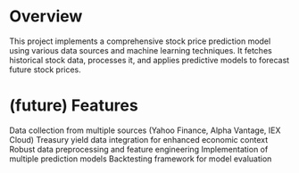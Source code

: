 # Overview
This project implements a comprehensive stock price prediction model using various data sources and machine learning techniques. It fetches historical stock data, processes it, and applies predictive models to forecast future stock prices.

# (future) Features

Data collection from multiple sources (Yahoo Finance, Alpha Vantage, IEX Cloud)
Treasury yield data integration for enhanced economic context
Robust data preprocessing and feature engineering
Implementation of multiple prediction models
Backtesting framework for model evaluation